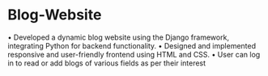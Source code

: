 # Blog-Website
• Developed a dynamic blog website using the Django framework, integrating Python for backend functionality.  • Designed and implemented responsive and user-friendly frontend using HTML and CSS.  • User can log in to read or add blogs of various fields as per their interest
